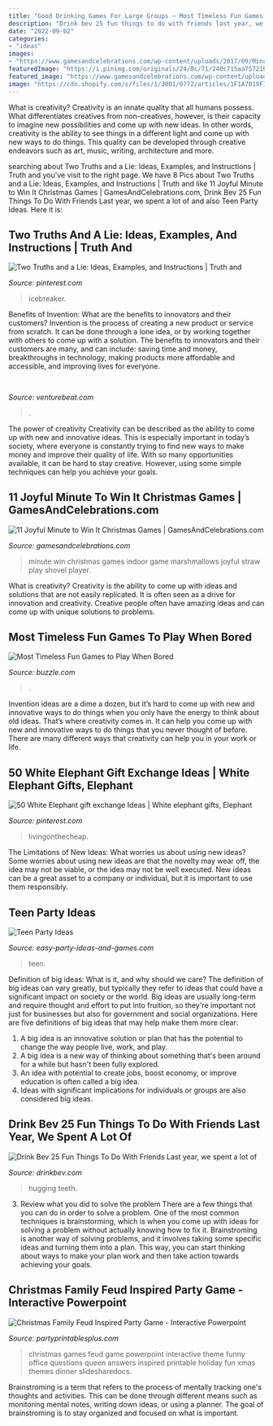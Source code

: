 ```yaml
---
title: "Good Drinking Games For Large Groups ~ Most Timeless Fun Games To Play When Bored"
description: "Drink bev 25 fun things to do with friends last year, we spent a lot of"
date: "2022-09-02"
categories:
- "ideas"
images:
- "https://www.gamesandcelebrations.com/wp-content/uploads/2017/09/Minute-to-Win-It-Games-Christmas.jpg"
featuredImage: "https://i.pinimg.com/originals/24/0c/71/240c715aa75721bd4ac6054ff2b2a091.png"
featured_image: "https://www.gamesandcelebrations.com/wp-content/uploads/2017/09/Minute-to-Win-It-Games-Christmas.jpg"
image: "https://cdn.shopify.com/s/files/1/3001/0772/articles/1F1A7019FINALedit_190f7ac9-4422-417e-82f7-45e2dd8a3265_1200x1200.jpg?v=1626516401"
---
```



What is creativity?
Creativity is an innate quality that all humans possess. What differentiates creatives from non-creatives, however, is their capacity to imagine new possibilities and come up with new ideas. In other words, creativity is the ability to see things in a different light and come up with new ways to do things. This quality can be developed through creative endeavors such as art, music, writing, architecture and more.

	

		
searching about Two Truths and a Lie: Ideas, Examples, and Instructions | Truth and you've visit to the right page. We have 8 Pics about Two Truths and a Lie: Ideas, Examples, and Instructions | Truth and like 11 Joyful Minute to Win It Christmas Games | GamesAndCelebrations.com, Drink Bev 25 Fun Things To Do With Friends Last year, we spent a lot of and also Teen Party Ideas. Here it is:
		
    
## Two Truths And A Lie: Ideas, Examples, And Instructions | Truth And

<img loading=lazy src="https://i.pinimg.com/736x/4d/5e/17/4d5e170e7a259446fd1a63548a6ee098.jpg" onerror="this.onerror=null;this.src='https://tse1.mm.bing.net/th?id=OIP.GADnk6Ume9-qFBQf0qxuLAHaFE&amp;pid=15.1';" alt="Two Truths and a Lie: Ideas, Examples, and Instructions | Truth and">

_Source: pinterest.com_

>icebreaker. 

	

Benefits of Invention: What are the benefits to innovators and their customers?
Invention is the process of creating a new product or service from scratch. It can be done through a lone idea, or by working together with others to come up with a solution. The benefits to innovators and their customers are many, and can include: saving time and money, breakthroughs in technology, making products more affordable and accessible, and improving lives for everyone.

    
## 

<img loading=lazy src="https://venturebeat.com/wp-content/uploads/2019/05/amd-ryzen-third-generation.jpg" onerror="this.onerror=null;this.src='https://tse1.mm.bing.net/th?id=OIP.11ghnT6m99Zk2gavAzErcQHaDt&amp;pid=15.1';" alt="">

_Source: venturebeat.com_

>. 

	

The power of creativity
Creativity can be described as the ability to come up with new and innovative ideas. This is especially important in today’s society, where everyone is constantly trying to find new ways to make money and improve their quality of life. With so many opportunities available, it can be hard to stay creative. However, using some simple techniques can help you achieve your goals.

    
## 11 Joyful Minute To Win It Christmas Games | GamesAndCelebrations.com

<img loading=lazy src="https://www.gamesandcelebrations.com/wp-content/uploads/2017/09/Minute-to-Win-It-Games-Christmas.jpg" onerror="this.onerror=null;this.src='https://tse4.mm.bing.net/th?id=OIP.h1fCWT4D79WlSccYr_iVOAHaE8&amp;pid=15.1';" alt="11 Joyful Minute to Win It Christmas Games | GamesAndCelebrations.com">

_Source: gamesandcelebrations.com_

>minute win christmas games indoor game marshmallows joyful straw play shovel player. 

	

What is creativity?
Creativity is the ability to come up with ideas and solutions that are not easily replicated. It is often seen as a drive for innovation and creativity. Creative people often have amazing ideas and can come up with unique solutions to problems.

    
## Most Timeless Fun Games To Play When Bored

<img loading=lazy src="https://pixfeeds.com/images/parenting/parenting/1280-157380079-playing-together.jpg" onerror="this.onerror=null;this.src='https://tse4.mm.bing.net/th?id=OIP.kfvsKulo9EPcsrX3qZAcfQHaFc&amp;pid=15.1';" alt="Most Timeless Fun Games to Play When Bored">

_Source: buzzle.com_

>. 

	

Invention ideas are a dime a dozen, but it’s hard to come up with new and innovative ways to do things when you only have the energy to think about old ideas. That’s where creativity comes in. It can help you come up with new and innovative ways to do things that you never thought of before. There are many different ways that creativity can help you in your work or life.

    
## 50 White Elephant Gift Exchange Ideas | White Elephant Gifts, Elephant

<img loading=lazy src="https://i.pinimg.com/originals/24/0c/71/240c715aa75721bd4ac6054ff2b2a091.png" onerror="this.onerror=null;this.src='https://tse1.mm.bing.net/th?id=OIP.Q0_CiiSXJYUjuyfndCgUBAHaLG&amp;pid=15.1';" alt="50 White Elephant gift exchange Ideas | White elephant gifts, Elephant">

_Source: pinterest.com_

>livingonthecheap. 

	

The Limitations of New Ideas: What worries us about using new ideas?
Some worries about using new ideas are that the novelty may wear off, the idea may not be viable, or the idea may not be well executed. New ideas can be a great asset to a company or individual, but it is important to use them responsibly.

    
## Teen Party Ideas

<img loading=lazy src="https://www.easy-party-ideas-and-games.com/images/500xNxTeenPartyPin2TINY.png.pagespeed.ic.vQgmseBhh1.jpg" onerror="this.onerror=null;this.src='https://tse3.mm.bing.net/th?id=OIP.SF_XjHOedBSHl6fQH-0JuwHaLG&amp;pid=15.1';" alt="Teen Party Ideas">

_Source: easy-party-ideas-and-games.com_

>teen. 

	

Definition of big ideas: What is it, and why should we care?
The definition of big ideas can vary greatly, but typically they refer to ideas that could have a significant impact on society or the world. Big ideas are usually long-term and require thought and effort to put into fruition, so they're important not just for businesses but also for government and social organizations. Here are five definitions of big ideas that may help make them more clear:
1) A big idea is an innovative solution or plan that has the potential to change the way people live, work, and play.
2) A big idea is a new way of thinking about something that's been around for a while but hasn't been fully explored.
3) An idea with potential to create jobs, boost economy, or improve education is often called a big idea. 
4) Ideas with significant implications for individuals or groups are also considered big ideas.

    
## Drink Bev 25 Fun Things To Do With Friends Last Year, We Spent A Lot Of

<img loading=lazy src="https://cdn.shopify.com/s/files/1/3001/0772/articles/1F1A7019FINALedit_190f7ac9-4422-417e-82f7-45e2dd8a3265_1200x1200.jpg?v=1626516401" onerror="this.onerror=null;this.src='https://tse4.mm.bing.net/th?id=OIP.BAhlWcRvw4Nd1nGRJGeAzQHaE8&amp;pid=15.1';" alt="Drink Bev 25 Fun Things To Do With Friends Last year, we spent a lot of">

_Source: drinkbev.com_

>hugging teeth. 

	

3. Review what you did to solve the problem
There are a few things that you can do in order to solve a problem. One of the most common techniques is brainstorming, which is when you come up with ideas for solving a problem without actually knowing how to fix it. Brainstroming is another way of solving problems, and it involves taking some specific ideas and turning them into a plan. This way, you can start thinking about ways to make your plan work and then take action towards achieving your goals.

    
## Christmas Family Feud Inspired Party Game - Interactive Powerpoint

<img loading=lazy src="http://cdn.shopify.com/s/files/1/0838/6135/products/Christmas-family-feud-game-printable-party-game-powerpoint_1200x1200.jpg?v=1542768163" onerror="this.onerror=null;this.src='https://tse1.mm.bing.net/th?id=OIP.4SSacZ6-TeU4u15ksfj0kQHaG5&amp;pid=15.1';" alt="Christmas Family Feud Inspired Party Game - Interactive Powerpoint">

_Source: partyprintablesplus.com_

>christmas games feud game powerpoint interactive theme funny office questions queen answers inspired printable holiday fun xmas themes dinner slidesharedocs. 

	

Brainstroming is a term that refers to the process of mentally tracking one's thoughts and activities. This can be done through different means such as monitoring mental notes, writing down ideas, or using a planner. The goal of brainstroming is to stay organized and focused on what is important.

